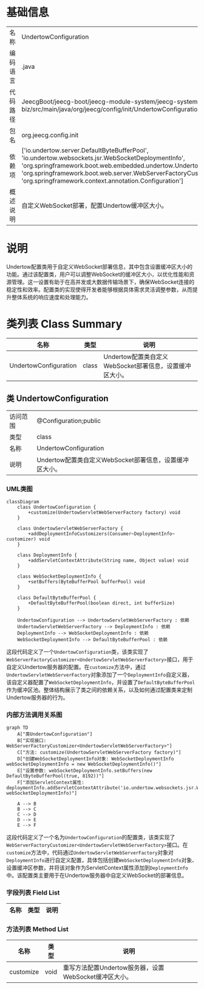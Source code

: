 # 基础信息

|      |      |
|------|------|
| 名称 | UndertowConfiguration |
| 编码语言 | .java |
| 代码路径 | JeecgBoot/jeecg-boot/jeecg-module-system/jeecg-system-biz/src/main/java/org/jeecg/config/init/UndertowConfiguration.java |
| 包名 | org.jeecg.config.init |
| 依赖项 | ['io.undertow.server.DefaultByteBufferPool', 'io.undertow.websockets.jsr.WebSocketDeploymentInfo', 'org.springframework.boot.web.embedded.undertow.UndertowServletWebServerFactory', 'org.springframework.boot.web.server.WebServerFactoryCustomizer', 'org.springframework.context.annotation.Configuration'] |
| 概述说明 | 自定义WebSocket部署，配置Undertow缓冲区大小。 |

# 说明

Undertow配置类用于自定义WebSocket部署信息，其中包含设置缓冲区大小的功能。通过该配置类，用户可以调整WebSocket的缓冲区大小，以优化性能和资源管理。这一设置有助于在高并发或大数据传输场景下，确保WebSocket连接的稳定性和效率。配置类的实现使得开发者能够根据具体需求灵活调整参数，从而提升整体系统的响应速度和处理能力。

# 类列表 Class Summary

| 名称   | 类型  | 说明 |
|-------|------|-------------|
| UndertowConfiguration | class | Undertow配置类自定义WebSocket部署信息，设置缓冲区大小。 |



## 类 UndertowConfiguration

|      |      |
|------|------|
| 访问范围 | @Configuration;public |
| 类型 | class |
| 名称 | UndertowConfiguration |
| 说明 | Undertow配置类自定义WebSocket部署信息，设置缓冲区大小。 |


### UML类图

```mermaid
classDiagram
    class UndertowConfiguration {
        +customize(UndertowServletWebServerFactory factory) void
    }

    class UndertowServletWebServerFactory {
        +addDeploymentInfoCustomizers(Consumer~DeploymentInfo~ customizer) void
    }

    class DeploymentInfo {
        +addServletContextAttribute(String name, Object value) void
    }

    class WebSocketDeploymentInfo {
        +setBuffers(ByteBufferPool bufferPool) void
    }

    class DefaultByteBufferPool {
        +DefaultByteBufferPool(boolean direct, int bufferSize)
    }

    UndertowConfiguration --> UndertowServletWebServerFactory : 依赖
    UndertowServletWebServerFactory --> DeploymentInfo : 依赖
    DeploymentInfo --> WebSocketDeploymentInfo : 依赖
    WebSocketDeploymentInfo --> DefaultByteBufferPool : 依赖
```

这段代码定义了一个`UndertowConfiguration`类，该类实现了`WebServerFactoryCustomizer<UndertowServletWebServerFactory>`接口，用于自定义Undertow服务器的配置。在`customize`方法中，通过`UndertowServletWebServerFactory`对象添加了一个`DeploymentInfo`自定义器，该自定义器配置了`WebSocketDeploymentInfo`，并设置了`DefaultByteBufferPool`作为缓冲区池。整体结构展示了类之间的依赖关系，以及如何通过配置类来定制Undertow服务器的行为。


### 内部方法调用关系图

```mermaid
graph TD
    A["类UndertowConfiguration"]
    B["实现接口: WebServerFactoryCustomizer<UndertowServletWebServerFactory>"]
    C["方法: customize(UndertowServletWebServerFactory factory)"]
    D["创建WebSocketDeploymentInfo对象: WebSocketDeploymentInfo webSocketDeploymentInfo = new WebSocketDeploymentInfo()"]
    E["设置参数: webSocketDeploymentInfo.setBuffers(new DefaultByteBufferPool(true, 8192))"]
    F["添加ServletContext属性: deploymentInfo.addServletContextAttribute('io.undertow.websockets.jsr.WebSocketDeploymentInfo', webSocketDeploymentInfo)"]

    A --> B
    B --> C
    C --> D
    D --> E
    E --> F
```

这段代码定义了一个名为`UndertowConfiguration`的配置类，该类实现了`WebServerFactoryCustomizer<UndertowServletWebServerFactory>`接口。在`customize`方法中，代码通过`UndertowServletWebServerFactory`对象对`DeploymentInfo`进行自定义配置，具体包括创建`WebSocketDeploymentInfo`对象、设置缓冲区参数，并将该对象作为ServletContext属性添加到`DeploymentInfo`中。该配置类主要用于在Undertow服务器中自定义WebSocket的部署信息。

### 字段列表 Field List

| 名称  | 类型  | 说明 |
|-------|-------|------|

### 方法列表 Method List

| 名称  | 类型  | 说明 |
|-------|-------|------|
| customize | void | 重写方法配置Undertow服务器，设置WebSocket缓冲区大小。 |




